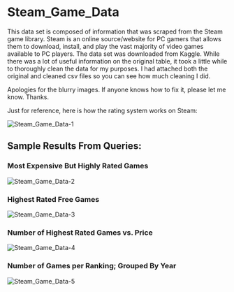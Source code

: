 # Steam_Game_Data

This data set is composed of information that was scraped from the Steam game library. Steam is an online source/website for PC gamers that allows them to download, install, and play the vast majority of video games available to PC players.
The data set was downloaded from Kaggle. While there was a lot of useful information on the original table, it took a little while to thoroughly clean the data for my purposes.
I had attached both the original and cleaned csv files so you can see how much cleaning I did.

Apologies for the blurry images. If anyone knows how to fix it, please let me know. Thanks.


Just for reference, here is how the rating system works on Steam:

![Steam_Game_Data-1](https://user-images.githubusercontent.com/94875597/172715246-a575639a-24f9-4dd8-9f9e-d4e28534d5ab.png)


## Sample Results From Queries:

### Most Expensive But Highly Rated Games

![Steam_Game_Data-2](https://user-images.githubusercontent.com/94875597/172715622-b834874e-c162-4507-ab24-d545cff36e25.png)


### Highest Rated Free Games

![Steam_Game_Data-3](https://user-images.githubusercontent.com/94875597/172715700-fa51e193-697e-44d5-aad2-cea9f5b1fd50.png)


### Number of Highest Rated Games vs. Price

![Steam_Game_Data-4](https://user-images.githubusercontent.com/94875597/172715787-670fa888-9da2-4de1-bc33-41bb5dde475d.png)


### Number of Games per Ranking; Grouped By Year

![Steam_Game_Data-5](https://user-images.githubusercontent.com/94875597/172715900-91a76ddd-696c-486b-8b49-ce45ab949fbe.png)
